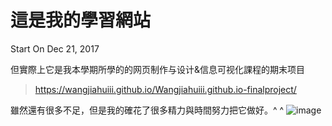 # 這是我的學習網站

Start On Dec 21, 2017

但實際上它是我本學期所學的的网页制作与设计&信息可视化課程的期末项目
> https://wangjiahuiii.github.io/Wangjiahuiii.github.io-finalproject/

雖然還有很多不足，但是我的確花了很多精力與時間努力把它做好。^ ^
![image](https://b-ssl.duitang.com/uploads/item/201607/20/20160720121201_kuvdZ.jpeg)
